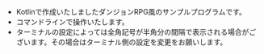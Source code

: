 - Kotlinで作成いたしましたダンジョンRPG風のサンプルプログラムです。
- コマンドラインで操作いたします。
- ターミナルの設定によっては全角記号が半角分の間隔で表示される場合がございます。その場合はターミナル側の設定を変更をお願いします。